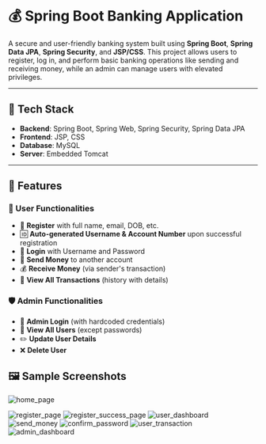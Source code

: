 # 💰 Spring Boot Banking Application

A secure and user-friendly banking system built using **Spring Boot**, **Spring Data JPA**, **Spring Security**, and **JSP/CSS**. 
This project allows users to register, log in, and perform basic banking operations like sending and receiving money, while an admin can manage users with elevated privileges.

---

## 🔧 Tech Stack

- **Backend**: Spring Boot, Spring Web, Spring Security, Spring Data JPA
- **Frontend**: JSP, CSS
- **Database**: MySQL
- **Server**: Embedded Tomcat

---

## 🚀 Features

### 👤 User Functionalities

- 📝 **Register** with full name, email, DOB, etc.
- 🆔 **Auto-generated Username & Account Number** upon successful registration
- 🔐 **Login** with Username and Password
- 💸 **Send Money** to another account
- 💰 **Receive Money** (via sender's transaction)
- 📜 **View All Transactions** (history with details)

### 🛡️ Admin Functionalities

- 🔐 **Admin Login** (with hardcoded credentials)
- 👥 **View All Users** (except passwords)
- ✏️ **Update User Details**
- ❌ **Delete User**


## 🖼️ Sample Screenshots

![home_page](https://github.com/user-attachments/assets/1e00ffe8-01d7-48d0-97b5-dd3cc2001eca)

![register_page](https://github.com/user-attachments/assets/8b7f622c-7422-4dd1-b740-d6d8ebd66e23)
![register_success_page](https://github.com/user-attachments/assets/5141a958-ee6b-406a-ba4e-a60fb81b9b7c)
![user_dashboard](https://github.com/user-attachments/assets/756b240a-2300-4c08-a80e-f4cb896fd401)
![send_money](https://github.com/user-attachments/assets/c55633e0-5638-45b9-a13a-97a3bfa96e6d)
![confirm_password](https://github.com/user-attachments/assets/b84207e5-831b-4e1b-a455-58831c4b40c0)
![user_transaction](https://github.com/user-attachments/assets/f7c63c3c-68d6-4e76-9b92-ce04a71cec12)
![admin_dashboard](https://github.com/user-attachments/assets/2c8d12fc-ef10-463d-a707-91937e51e1d2)





